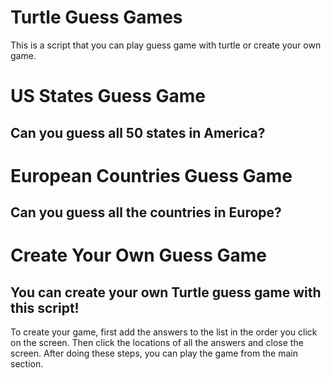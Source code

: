 # Turtle Guess Games
This is a script that you can play guess game with turtle or create your own game.

# US States Guess Game
## Can you guess all 50 states in America?

# European Countries Guess Game
## Can you guess all the countries in Europe?

# Create Your Own Guess Game
## You can create your own Turtle guess game with this script!
To create your game, first add the answers to the list in the order you click on the screen.
Then click the locations of all the answers and close the screen.
After doing these steps, you can play the game from the main section.
